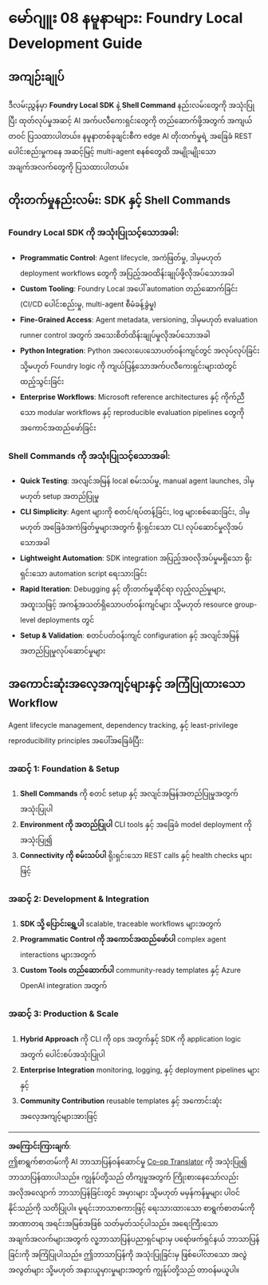 <!--
CO_OP_TRANSLATOR_METADATA:
{
  "original_hash": "729f809c84e99609364180c090c43405",
  "translation_date": "2025-10-01T02:10:53+00:00",
  "source_file": "Module08/samples/README.md",
  "language_code": "my"
}
-->
# မော်ဂျူး 08 နမူနာများ: Foundry Local Development Guide

## အကျဉ်းချုပ်

ဒီလမ်းညွှန်မှာ **Foundry Local SDK** နဲ့ **Shell Command** နည်းလမ်းတွေကို အသုံးပြုပြီး ထုတ်လုပ်မှုအဆင့် AI အက်ပလီကေးရှင်းတွေကို တည်ဆောက်ဖို့အတွက် အကျယ်တဝင် ပြသထားပါတယ်။ နမူနာတစ်ခုချင်းစီက edge AI တိုးတက်မှုရဲ့ အခြေခံ REST ပေါင်းစည်းမှုကနေ အဆင့်မြင့် multi-agent စနစ်တွေထိ အမျိုးမျိုးသောအချက်အလက်တွေကို ပြသထားပါတယ်။

## တိုးတက်မှုနည်းလမ်း: SDK နှင့် Shell Commands

### Foundry Local SDK ကို အသုံးပြုသင့်သောအခါ:

- **Programmatic Control**: Agent lifecycle, အကဲဖြတ်မှု, ဒါမှမဟုတ် deployment workflows တွေကို အပြည့်အဝထိန်းချုပ်ဖို့လိုအပ်သောအခါ
- **Custom Tooling**: Foundry Local အပေါ် automation တည်ဆောက်ခြင်း (CI/CD ပေါင်းစည်းမှု, multi-agent စီမံခန့်ခွဲမှု)
- **Fine-Grained Access**: Agent metadata, versioning, ဒါမှမဟုတ် evaluation runner control အတွက် အသေးစိတ်ထိန်းချုပ်မှုလိုအပ်သောအခါ
- **Python Integration**: Python အလေးပေးသောပတ်ဝန်းကျင်တွင် အလုပ်လုပ်ခြင်း သို့မဟုတ် Foundry logic ကို ကျယ်ပြန့်သောအက်ပလီကေးရှင်းများထဲတွင် ထည့်သွင်းခြင်း
- **Enterprise Workflows**: Microsoft reference architectures နှင့် ကိုက်ညီသော modular workflows နှင့် reproducible evaluation pipelines တွေကို အကောင်အထည်ဖော်ခြင်း

### Shell Commands ကို အသုံးပြုသင့်သောအခါ:

- **Quick Testing**: အလျင်အမြန် local စမ်းသပ်မှု, manual agent launches, ဒါမှမဟုတ် setup အတည်ပြုမှု
- **CLI Simplicity**: Agent များကို စတင်/ရပ်တန့်ခြင်း, log များစစ်ဆေးခြင်း, ဒါမှမဟုတ် အခြေခံအကဲဖြတ်မှုများအတွက် ရိုးရှင်းသော CLI လုပ်ဆောင်မှုလိုအပ်သောအခါ
- **Lightweight Automation**: SDK integration အပြည့်အဝလိုအပ်မှုမရှိသော ရိုးရှင်းသော automation script ရေးသားခြင်း
- **Rapid Iteration**: Debugging နှင့် တိုးတက်မှုဆိုင်ရာ လှည့်လည်မှုများ, အထူးသဖြင့် အကန့်အသတ်ရှိသောပတ်ဝန်းကျင်များ သို့မဟုတ် resource group-level deployments တွင်
- **Setup & Validation**: စတင်ပတ်ဝန်းကျင် configuration နှင့် အလျင်အမြန်အတည်ပြုမှုလုပ်ဆောင်မှုများ

## အကောင်းဆုံးအလေ့အကျင့်များနှင့် အကြံပြုထားသော Workflow

Agent lifecycle management, dependency tracking, နှင့် least-privilege reproducibility principles အပေါ်အခြေခံပြီး:

### အဆင့် 1: Foundation & Setup
1. **Shell Commands** ကို စတင် setup နှင့် အလျင်အမြန်အတည်ပြုမှုအတွက် အသုံးပြုပါ
2. **Environment ကို အတည်ပြုပါ** CLI tools နှင့် အခြေခံ model deployment ကို အသုံးပြု၍
3. **Connectivity ကို စမ်းသပ်ပါ** ရိုးရှင်းသော REST calls နှင့် health checks များဖြင့်

### အဆင့် 2: Development & Integration
1. **SDK သို့ ပြောင်းရွှေ့ပါ** scalable, traceable workflows များအတွက်
2. **Programmatic Control ကို အကောင်အထည်ဖော်ပါ** complex agent interactions များအတွက်
3. **Custom Tools တည်ဆောက်ပါ** community-ready templates နှင့် Azure OpenAI integration အတွက်

### အဆင့် 3: Production & Scale
1. **Hybrid Approach** ကို CLI ကို ops အတွက်နှင့် SDK ကို application logic အတွက် ပေါင်းစပ်အသုံးပြုပါ
2. **Enterprise Integration** monitoring, logging, နှင့် deployment pipelines များနှင့်
3. **Community Contribution** reusable templates နှင့် အကောင်းဆုံးအလေ့အကျင့်များအားဖြင့်

---

**အကြောင်းကြားချက်**:  
ဤစာရွက်စာတမ်းကို AI ဘာသာပြန်ဝန်ဆောင်မှု [Co-op Translator](https://github.com/Azure/co-op-translator) ကို အသုံးပြု၍ ဘာသာပြန်ထားပါသည်။ ကျွန်ုပ်တို့သည် တိကျမှုအတွက် ကြိုးစားနေသော်လည်း အလိုအလျောက် ဘာသာပြန်ခြင်းတွင် အမှားများ သို့မဟုတ် မမှန်ကန်မှုများ ပါဝင်နိုင်သည်ကို သတိပြုပါ။ မူရင်းဘာသာစကားဖြင့် ရေးသားထားသော စာရွက်စာတမ်းကို အာဏာတရ အရင်းအမြစ်အဖြစ် သတ်မှတ်သင့်ပါသည်။ အရေးကြီးသော အချက်အလက်များအတွက် လူ့ဘာသာပြန်ပညာရှင်များမှ ပရော်ဖက်ရှင်နယ် ဘာသာပြန်ခြင်းကို အကြံပြုပါသည်။ ဤဘာသာပြန်ကို အသုံးပြုခြင်းမှ ဖြစ်ပေါ်လာသော အလွဲအလွတ်များ သို့မဟုတ် အနားယူမှားမှုများအတွက် ကျွန်ုပ်တို့သည် တာဝန်မယူပါ။